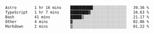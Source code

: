 <!--START_SECTION:waka-->

```txt
Astro        1 hr 16 mins    ██████████░░░░░░░░░░░░░░░   39.36 %
TypeScript   1 hr 7 mins     ████████▓░░░░░░░░░░░░░░░░   34.63 %
Bash         41 mins         █████▒░░░░░░░░░░░░░░░░░░░   21.17 %
Other        4 mins          ▓░░░░░░░░░░░░░░░░░░░░░░░░   02.06 %
Markdown     2 mins          ▒░░░░░░░░░░░░░░░░░░░░░░░░   01.22 %
```

<!--END_SECTION:waka-->
